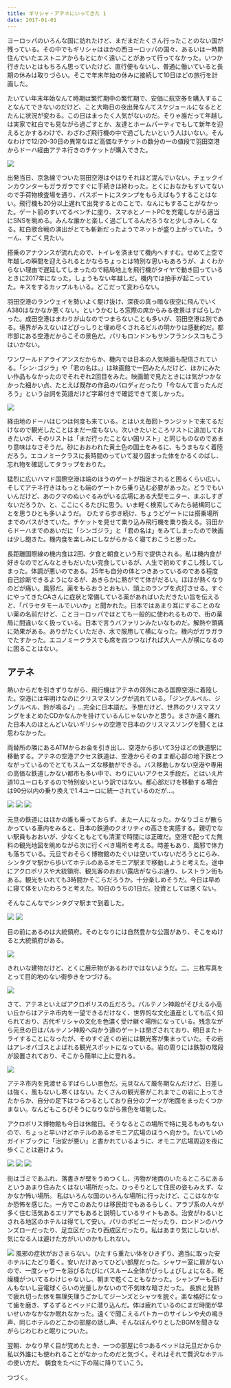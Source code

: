 ```yaml
---
title: ギリシャ・アテネにいってきた 1
date: 2017-01-01
---
```


ヨーロッパのいろんな国に訪れたけど、まだまだたくさん行ったことのない国が残っている。その中でもギリシャはほかの西ヨーロッパの国々、あるいは一時期住んでいたエストニアからもとにかく遠いことがあって行ってなかった。いつか行きたいとはもちろん思っていたけど、直行便もないし、普通に働いていると長期の休みは取りづらい。そこで年末年始の休みに接続して10日ほどの旅行を計画した。

たいてい年末年始なんて時期は繁忙期中の繁忙期で、安価に航空券を購入することなんてできないのだけど、こと大晦日の夜出発なんてスケジュールになるととたんに状況が変わる。この日はまったく人気がないのだ。そりゃ誰だって年越しは実家で紅白でも見ながら過ごすとか、友達とホームパーティでもして新年を迎えるとかするわけで、わざわざ飛行機の中で過ごしたいという人はいない。そんなわけで12/20-30日の異常なほど高価なチケットの数分の一の値段で羽田空港からドーハ経由アテネ行きのチケットが購入できた。

![](https://img.xar.sh/32252324695_e61799eb71_h.jpg)

出発当日、京急線でついた羽田空港はやはりそれほど混んでいない。チェックインカウンターもガラガラですぐに手続きは終わった。とくにおなかもすいてないので手荷物検査場を通り、パスポートにスタンプをもらえばもうすることはない。飛行機も20分以上遅れて出発するとのことで、なんにもすることがなかった。ゲート前のすいてるベンチに座り、スマホとノートPCを充電しながら適当にSNSを眺める。みんな誰かと楽しく過ごしてるんだろうなと少しさみしくなる。紅白歌合戦の演出がとても斬新だったようでネットが盛り上がっていた。うーん、すごく見たい。

搭乗のアナウンスが流れたので、トイレを済ませて機内へすすむ。せめて上空で年越しの瞬間を迎えられるとかならちょっとは特別な思いもあろうが、よくわからない理由で遅延してしまったので結局地上を飛行機がタイヤで動き回っているときに2017年になった。しょうもない年越しだ。機内では拍手が起こっていた。キスをするカップルもいる。どこだって変わらない。

羽田空港のランウェイを勢いよく駆け抜け、深夜の真っ暗な夜空に飛んでいくA380はなかなか悪くない。というかむしろ窓際の席からみる夜景はすばらしかった。成田空港はまわりが山なのでつまらないことも多いが、羽田空港は別である。境界がみえないほどびっしりと埋め尽くされるビルの明かりは感動的だ。都市部にある空港だからこその景色だ。パリもロンドンもサンフランシスコもこうはいかない。

ワンワールドアライアンスだからか、機内では日本の人気映画も配信されている。「シン･ゴジラ」や「君の名は。」は映画館で一回みたんだけど、ほかにみたい作品もなかったのでそれぞれ2回目をみた。映画館で見たときには気がつかなかった細かい点、たとえば既存の作品のパロディだったり「今なんて言ったんだろう」という台詞を英語だけど字幕付きで確認できて楽しかった。

![](https://img.xar.sh/31411166684_f53659d109_h.jpg)

経由地のドーハはじつは何度も来ている。とはいえ毎回トランジットで来てるだけなので観光したことはまだ一度もない。次いきたいところリストに追加しておきたいが、そのリストは「まだ行ったことない国リスト」と同じものなのであまり意味はなさそうだ。砂におおわれた黄土色の国土をみるに、もうまもなく着陸だろう。エコノミークラスに長時間のっていて凝り固まった体をかるくのばし、忘れ物を確認してタラップをおりた。

猛烈に広いハマド国際空港は端のほうのゲートが指定されると困るくらい広い。そしてアテネ行きはもっとも端のゲートから乗り込む必要があった。どうでもいいんだけど、あのクマのぬいぐるみがいる広場にある大型モニター、まぶしすぎないだろうか、と、ここにくるたびに思う。いま軽く検索してみたら結構同じことを思うひとも多いようだ。
ひたすら歩き続け、ちょうどゲートには搭乗場所までのバスがきていた。チケットを見せて乗り込み飛行機を乗り換える。羽田からドーハまでのあいだに「シンゴジラ」と「君の名は」をみてしまったので映画は少し飽きた。機内食を楽しみにしながらかるく寝ておこうと思った。

長距離国際線の機内食は2回、夕食と朝食という形で提供される。私は機内食が好きなのでどんなときもだいたい完食しているが、人生で初めてすこし残してしまった。体調が悪いのである。25年も自分の体とつきあっているのである程度自己診断できるようになるが、あきらかに熱がでて体がだるい。ほほが熱くなりのどが痛い。風邪だ。薬をもらおうとおもい、頭上のランプを点灯させる。すぐにやってきたCAさんに症状と常備している薬があればいただきたい旨を伝えると、「パラセタモールでいいか」と聞かれた。日本ではあまり耳にすることのない薬の名前だけど、ことヨーロッパではとても一般的に使われるもので、街の薬局に間違いなく扱っている。日本で言うバファリンみたいなものだ。解熱や頭痛に効果がある。ありがたくいただき、水で服用して横になった。機内がガラガラでたすかった。エコノミークラスでも席を四つつなげれば大人一人が横になるのに困ることはない。

## アテネ

熱いからだを引きずりながら、飛行機はアテネの郊外にある国際空港に着陸した。空港には年明けなのにクリスマスソングが流れている。「ジングルベル、ジングルベル、鈴が鳴る♪」…完全に日本語だ。予想だけど、世界のクリスマスソングをまとめたCDかなんかを掛けているんじゃないかと思う。まさか遠く離れた日本人のほとんどいないギリシャの空港で日本のクリスマスソングを聞くとは思わなかった。

両替所の隣にあるATMからお金を引き出し、空港から歩いて3分ほどの鉄道駅に移動する。アテネの空港アクセス鉄道は、空港からそのまま都心部の地下鉄とつながっているのでとてもスムーズな移動ができる。バス移動しかない空港や専用の高価な鉄道しかない都市も多い中で、わりにいいアクセス手段だ。とはいえ片道10ユーロもするので特別安いという訳ではない。都心部だけを移動する場合は90分以内の乗り換えで1.4ユーロに統一されているのだが…。

![](https://img.xar.sh/31458650064_7da46ad131_h.jpg)
![](https://img.xar.sh/31489755783_9fd7ed4265_h.jpg)
![](https://img.xar.sh/31489756073_8d639ae8f7_h.jpg)

元旦の鉄道にはほかの誰も乗っておらず、また一人になった。かなりゴミが散らかっている車内をみると、日本の鉄道のクオリティの高さを実感する。親切でない駅員もおおいが、少なくともとても清潔で時間には正確だ。空港で配ってた無料の観光地図を眺めながら次に行くべき場所を考える。時差もあり、風邪で体力も落ちている。元旦でおそらく博物館のたぐいは空いていないだろうとにらみ、シンタグマ駅から歩いてホテルのあるオモニア駅まで移動しようと考えた。途中にアクロポリスや大統領府、観光客のおおい露店がならぶ通り、レストラン街もある。観光をいれても3時間かそこらだろうか。十分楽しめそうだ。今日は早めに寝て体をいたわろうと考えた。10日のうちの1日だ。投資としては悪くない。

そんなこんなでシンタグマ駅まで到着した。

![](https://img.xar.sh/32300538805_bbdb785484_h.jpg)
![](https://img.xar.sh/32261325376_344d95670e_h.jpg)

目の前にあるのは大統領府。そのとなりには自然豊かな公園があり、そこをぬけると大統領府がある。

![](https://img.xar.sh/31458636124_81e2162330_h.jpg)

きれいな建物だけど、とくに展示物があるわけではないようだ。二、三枚写真をとって目的地のない街歩きをつづける。

![](https://img.xar.sh/31923715720_3ba7ae58d8_h.jpg)

さて、アテネといえばアクロポリスの丘だろう。パルテノン神殿がそびえる小高い丘からはアテネ市内を一望できるだけなく、世界的な文化遺産としても広く知られており、古代ギリシャの文化を色濃く受け継ぐ場所になっている。残念ながら元旦の日はパルテノン神殿へ向かう道のゲートは閉ざされており、明日またトライすることになったが、そのすぐ近くの岩には観光客が集まっていた。その岩はアレオパゴスとよばれる観光スポットになっている。岩の周りには鉄製の階段が設置されており、そこから簡単に上に登れる。

![](https://img.xar.sh/32180780251_90d5979d28_h.jpg)

アテネ市内を見渡せるすばらしい景色だ。元旦なんて厳冬期なんだけど、日差しは強く、風もないし寒くはない。たくさんの観光客がこれまでこの岩に上ってきたからか、自分の足下はつるつるとしており自分のブーツが地面をまったくつかまない。なんどもころびそうになりながら景色を堪能した。

アクロポリス博物館も今日は休館日。そうなるとこの場所で特に見るものもないので、ちょっと早いけどホテルのあるオモニア広場のほうへ向かう。たいていのガイドブックに「治安が悪い」と書かれているように、オモニア広場周辺を夜に歩くことは避けよう。

![](https://img.xar.sh/32150845212_78fdaad548_h.jpg)
![](https://img.xar.sh/31458618294_255bf452ae_h.jpg)
![](https://img.xar.sh/32300494095_da71d99c0f_h.jpg)

街はゴミであふれ、落書きが壁をうめつくし、汚物が地面のいたるところにあるというあまり住みたくはない場所だった。ひっそりとして住民の姿もみえず、なかなか怖い場所。
私はいろんな国のいろんな場所に行ったけど、ここはなかなか恐怖を感じた。一方でこのあたりは移民街でもあるらしく、アラブ系の人々が多く住む活気あるエリアでもあると説明しているサイトもある。治安がわるいとされる地区のホテルは得てして安い。パリのボビニーだったり、ロンドンのハウンズローだったり、足立区だったり西成区だったり。私はあまり気にしないが、気になる人は避けた方がいいのかもしれない。

![](https://img.xar.sh/31411185294_a05b668273_h.jpg)
風邪の症状がおさまらない。ひたすら重たい体をひきずり、適当に取った安ホテルにたどり着く。安いだけあってひどい部屋だった。シャワー室に扉がないので、一度シャワーを浴びるたびにバスルーム全体がびっしょびしょになる。乾燥機がついてるわけじゃないし、朝まで乾くこともなかった。シャンプーも石けんもないし豆電球くらいの光量しかないので不気味な暗さだった。
長旅と発熱で疲れ切った体を無理矢理うごかしてジーンズとシャツを脱ぐ。楽な格好になって歯を磨き、ずるずるとベッドに潜り込んだ。体は疲れているのにまだ時間が早いせいかなかなか眠れなかった。遠くで聞こえるパトカーのサイレンや犬の鳴き声、同じホテルのどこかの部屋の話し声、そんなぼんやりとしたBGMを聞きながらじわじわと眠りについた。

翌朝、かなり早く目が覚めたとき、一つの部屋に6つあるベッドは元旦だからか私以外誰にも使われることがなかったのだと気づく。それはそれで贅沢なホテルの使い方だ。
朝食をたべに下の階に降りていこう。

つづく。
